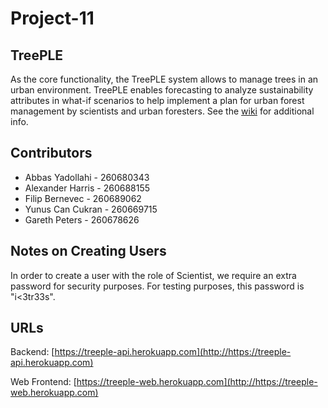 # Project-11
## TreePLE

As the core functionality, the TreePLE system allows to manage trees in an urban environment.
TreePLE enables forecasting to analyze sustainability attributes in what-if scenarios to help implement a plan for urban forest management by scientists and urban foresters. See the [wiki](../../wiki) for additional info.

## Contributors

* Abbas Yadollahi - 260680343
* Alexander Harris - 260688155
* Filip Bernevec - 260689062
* Yunus Can Cukran - 260669715
* Gareth Peters - 260678626

## Notes on Creating Users

In order to create a user with the role of Scientist, we require an extra password for security purposes. For testing purposes, this password is "i<3tr33s".

## URLs

Backend: [https://treeple-api.herokuapp.com](http://https://treeple-api.herokuapp.com)

Web Frontend: [https://treeple-web.herokuapp.com](http://https://treeple-web.herokuapp.com)
